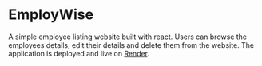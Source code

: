 #  EmployWise

A simple employee listing website built with react. Users can browse the employees details, edit their details and delete them from the website. The application is deployed and live on [Render](https://render.com/).


